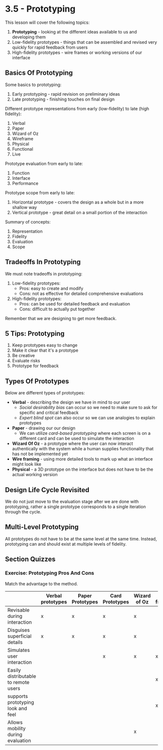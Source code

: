 # 3.5 - Prototyping

This lesson will cover the following topics:

1. **Prototyping** - looking at the different ideas available to us and developing them
2. Low-fidelity prototypes - things that can be assembled and revised very quickly for rapid feedback from users
3. High-fidelity prototypes - wire frames or working versions of our interface

## Basics Of Prototyping

Some basics to prototyping:

1. Early prototyping - rapid revision on preliminary ideas
2. Late prototyping - finishing touches on final design

Different prototype representations from early (low-fidelity) to late (high fidelity):

1. Verbal
2. Paper
3. Wizard of Oz
4. Wireframe
5. Physical
6. Functional
7. Live

Prototype evaluation from early to late:

1. Function
2. Interface
3. Performance

Prototype scope from early to late:

1. Horizontal prototype - covers the design as a whole but in a more shallow way
2. Vertical prototype - great detail on a small portion of the interaction

Summary of concepts:

1. Representation
2. Fidelity
3. Evaluation
4. Scope

## Tradeoffs In Prototyping

We must note tradeoffs in prototyping:

1. Low-fidelity prototypes:
   - Pros: easy to create and modify
   - Cons: not as effective for detailed comprehensive evaluations
2. High-fidelity prototypes:
   - Pros: can be used for detailed feedback and evaluation
   - Cons: difficult to actually put together

Remember that we are designing to get more feedback.

## 5 Tips: Prototyping

1. Keep prototypes easy to change
2. Make it clear that it's a prototype
3. Be creative
4. Evaluate risks
5. Prototype for feedback

## Types Of Prototypes

Below are different types of prototypes:

- **Verbal** - describing the design we have in mind to our user
  - _Social desirability bias_ can occur so we need to make sure to ask for specific and critical feedback
  - _Expert blind spot_ can also occur so we can use analogies to explain prototypes
- **Paper** - drawing our our design
  - We can utilize _card-based prototyping_ where each screen is on a different card and can be used to simulate the interaction
- **Wizard Of Oz** - a prototype where the user can now interact authentically with the system while a human supplies functionality that has not be implemented yet
- **Wire framing** - using more detailed tools to mark up what an interface might look like
- **Physical** - a 3D prototype on the interface but does not have to be the actual working version

## Design Life Cycle Revisited

We do not just move to the evaluation stage after we are done with prototyping, rather a single prototype corresponds to a single iteration through the cycle.

## Multi-Level Prototyping

All prototypes do not have to be at the same level at the same time. Instead, prototyping can and should exist at multiple levels of fidelity.

## Section Quizzes

### Exercise: Prototyping Pros And Cons

Match the advantage to the method.

|                                      | Verbal prototypes | Paper Prototypes | Card Prototypes | Wizard of Oz | Wire framing | Physical Prototypes |
| ------------------------------------ | ----------------- | ---------------- | --------------- | ------------ | ------------ | ------------------- |
| Revisable during interaction         | x                 | x                | x               | x            |
| Disguises superficial details        | x                 | x                | x               | x            |
| Simulates user interaction           |                   |                  | x               | x            | x            | x                   |
| Easily distributable to remote users |                   |                  |                 |              | x            |                     |
| supports prototyping look and feel   |                   |                  |                 |              | x            | x                   |
| Allows mobility during evaluation    |                   |                  |                 | x            |              | x                   |
